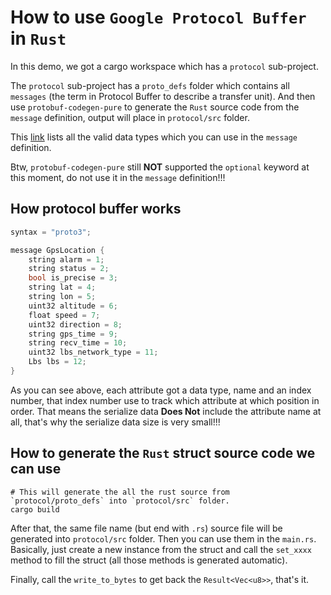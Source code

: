 # How to use `Google Protocol Buffer` in `Rust`

In this demo, we got a cargo workspace which has a `protocol` sub-project. 

The `protocol` sub-project has a `proto_defs` folder which contains all `messages` (the term in Protocol Buffer to describe a transfer unit). 
And then use `protobuf-codegen-pure` to generate the `Rust` source code from the `message` definition, output will place in `protocol/src` folder.

This [link](https://developers.google.com/protocol-buffers/docs/proto3#scalar) lists all the valid data types which you can use in the `message` definition.

Btw, `protobuf-codegen-pure` still **NOT** supported the `optional` keyword at this moment, do not use it in the `message` definition!!!

## How protocol buffer works

```rust
syntax = "proto3";

message GpsLocation {
    string alarm = 1;
    string status = 2;
    bool is_precise = 3;
    string lat = 4;
    string lon = 5;
    uint32 altitude = 6;
    float speed = 7;
    uint32 direction = 8;
    string gps_time = 9;
    string recv_time = 10;
    uint32 lbs_network_type = 11;
    Lbs lbs = 12;
}
```

As you can see above, each attribute got a data type, name and an index number, that index number use to track which attribute at which position in order.
That means the serialize data **Does Not** include the attribute name at all, that's why the serialize data size is very small!!!


## How to generate the `Rust` struct source code we can use


```
# This will generate the all the rust source from `protocol/proto_defs` into `protocol/src` folder.
cargo build
```

After that, the same file name (but end with `.rs`) source file will be generated into `protocol/src` folder.
Then you can use them in the `main.rs`. Basically, just create a new instance from the struct and call the
`set_xxxx` method to fill the struct (all those methods is generated automatic).

Finally, call the `write_to_bytes` to get back the `Result<Vec<u8>>`, that's it.

